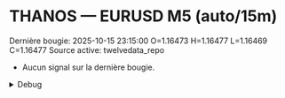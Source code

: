 # THANOS — EURUSD M5 (auto/15m)
Dernière bougie: 2025-10-15 23:15:00  O=1.16473  H=1.16477  L=1.16469  C=1.16477
Source active: twelvedata_repo

- Aucun signal sur la dernière bougie.

<details><summary>Debug</summary>

- TD_API_KEY manquant.

</details>